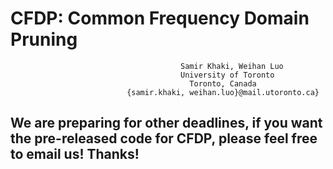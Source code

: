 # CFDP: Common Frequency Domain Pruning


                                          Samir Khaki, Weihan Luo
                                          University of Toronto
                                            Toronto, Canada
                              {samir.khaki, weihan.luo}@mail.utoronto.ca}

## We are preparing for other deadlines, if you want the pre-released code for CFDP, please feel free to email us! Thanks!
